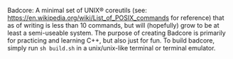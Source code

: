 Badcore: A minimal set of UNIX® coreutils (see: https://en.wikipedia.org/wiki/List_of_POSIX_commands for reference) that as of writing is less than 10 commands, but will (hopefully) grow to be at least a semi-useable system. 
The purpose of creating Badcore is primarily for practicing and learning C++, but also just for fun.
To build badcore, simply run ``sh build.sh`` in a unix/unix-like terminal or terminal emulator.
